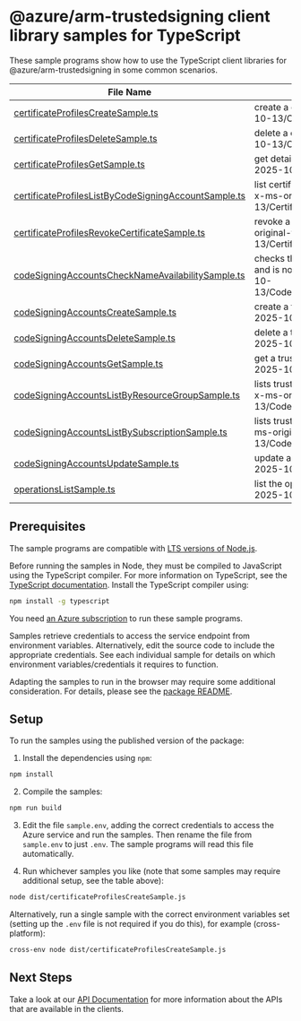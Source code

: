 # @azure/arm-trustedsigning client library samples for TypeScript

These sample programs show how to use the TypeScript client libraries for @azure/arm-trustedsigning in some common scenarios.

| **File Name**                                                                                             | **Description**                                                                                                                                                |
| --------------------------------------------------------------------------------------------------------- | -------------------------------------------------------------------------------------------------------------------------------------------------------------- |
| [certificateProfilesCreateSample.ts][certificateprofilescreatesample]                                     | create a certificate profile. x-ms-original-file: 2025-10-13/CertificateProfiles_Create.json                                                                   |
| [certificateProfilesDeleteSample.ts][certificateprofilesdeletesample]                                     | delete a certificate profile. x-ms-original-file: 2025-10-13/CertificateProfiles_Delete.json                                                                   |
| [certificateProfilesGetSample.ts][certificateprofilesgetsample]                                           | get details of a certificate profile. x-ms-original-file: 2025-10-13/CertificateProfiles_Get.json                                                              |
| [certificateProfilesListByCodeSigningAccountSample.ts][certificateprofileslistbycodesigningaccountsample] | list certificate profiles under a trusted signing account. x-ms-original-file: 2025-10-13/CertificateProfiles_ListByCodeSigningAccount.json                    |
| [certificateProfilesRevokeCertificateSample.ts][certificateprofilesrevokecertificatesample]               | revoke a certificate under a certificate profile. x-ms-original-file: 2025-10-13/CertificateProfiles_RevokeCertificate.json                                    |
| [codeSigningAccountsCheckNameAvailabilitySample.ts][codesigningaccountschecknameavailabilitysample]       | checks that the trusted signing account name is valid and is not already in use. x-ms-original-file: 2025-10-13/CodeSigningAccounts_CheckNameAvailability.json |
| [codeSigningAccountsCreateSample.ts][codesigningaccountscreatesample]                                     | create a trusted Signing Account. x-ms-original-file: 2025-10-13/CodeSigningAccounts_Create.json                                                               |
| [codeSigningAccountsDeleteSample.ts][codesigningaccountsdeletesample]                                     | delete a trusted signing account. x-ms-original-file: 2025-10-13/CodeSigningAccounts_Delete.json                                                               |
| [codeSigningAccountsGetSample.ts][codesigningaccountsgetsample]                                           | get a trusted Signing Account. x-ms-original-file: 2025-10-13/CodeSigningAccounts_Get.json                                                                     |
| [codeSigningAccountsListByResourceGroupSample.ts][codesigningaccountslistbyresourcegroupsample]           | lists trusted signing accounts within a resource group. x-ms-original-file: 2025-10-13/CodeSigningAccounts_ListByResourceGroup.json                            |
| [codeSigningAccountsListBySubscriptionSample.ts][codesigningaccountslistbysubscriptionsample]             | lists trusted signing accounts within a subscription. x-ms-original-file: 2025-10-13/CodeSigningAccounts_ListBySubscription.json                               |
| [codeSigningAccountsUpdateSample.ts][codesigningaccountsupdatesample]                                     | update a trusted signing account. x-ms-original-file: 2025-10-13/CodeSigningAccounts_Update.json                                                               |
| [operationsListSample.ts][operationslistsample]                                                           | list the operations for the provider x-ms-original-file: 2025-10-13/Operations_List.json                                                                       |

## Prerequisites

The sample programs are compatible with [LTS versions of Node.js](https://github.com/nodejs/release#release-schedule).

Before running the samples in Node, they must be compiled to JavaScript using the TypeScript compiler. For more information on TypeScript, see the [TypeScript documentation][typescript]. Install the TypeScript compiler using:

```bash
npm install -g typescript
```

You need [an Azure subscription][freesub] to run these sample programs.

Samples retrieve credentials to access the service endpoint from environment variables. Alternatively, edit the source code to include the appropriate credentials. See each individual sample for details on which environment variables/credentials it requires to function.

Adapting the samples to run in the browser may require some additional consideration. For details, please see the [package README][package].

## Setup

To run the samples using the published version of the package:

1. Install the dependencies using `npm`:

```bash
npm install
```

2. Compile the samples:

```bash
npm run build
```

3. Edit the file `sample.env`, adding the correct credentials to access the Azure service and run the samples. Then rename the file from `sample.env` to just `.env`. The sample programs will read this file automatically.

4. Run whichever samples you like (note that some samples may require additional setup, see the table above):

```bash
node dist/certificateProfilesCreateSample.js
```

Alternatively, run a single sample with the correct environment variables set (setting up the `.env` file is not required if you do this), for example (cross-platform):

```bash
cross-env node dist/certificateProfilesCreateSample.js
```

## Next Steps

Take a look at our [API Documentation][apiref] for more information about the APIs that are available in the clients.

[certificateprofilescreatesample]: https://github.com/Azure/azure-sdk-for-js/blob/main/sdk/trustedsigning/arm-trustedsigning/samples/v1/typescript/src/certificateProfilesCreateSample.ts
[certificateprofilesdeletesample]: https://github.com/Azure/azure-sdk-for-js/blob/main/sdk/trustedsigning/arm-trustedsigning/samples/v1/typescript/src/certificateProfilesDeleteSample.ts
[certificateprofilesgetsample]: https://github.com/Azure/azure-sdk-for-js/blob/main/sdk/trustedsigning/arm-trustedsigning/samples/v1/typescript/src/certificateProfilesGetSample.ts
[certificateprofileslistbycodesigningaccountsample]: https://github.com/Azure/azure-sdk-for-js/blob/main/sdk/trustedsigning/arm-trustedsigning/samples/v1/typescript/src/certificateProfilesListByCodeSigningAccountSample.ts
[certificateprofilesrevokecertificatesample]: https://github.com/Azure/azure-sdk-for-js/blob/main/sdk/trustedsigning/arm-trustedsigning/samples/v1/typescript/src/certificateProfilesRevokeCertificateSample.ts
[codesigningaccountschecknameavailabilitysample]: https://github.com/Azure/azure-sdk-for-js/blob/main/sdk/trustedsigning/arm-trustedsigning/samples/v1/typescript/src/codeSigningAccountsCheckNameAvailabilitySample.ts
[codesigningaccountscreatesample]: https://github.com/Azure/azure-sdk-for-js/blob/main/sdk/trustedsigning/arm-trustedsigning/samples/v1/typescript/src/codeSigningAccountsCreateSample.ts
[codesigningaccountsdeletesample]: https://github.com/Azure/azure-sdk-for-js/blob/main/sdk/trustedsigning/arm-trustedsigning/samples/v1/typescript/src/codeSigningAccountsDeleteSample.ts
[codesigningaccountsgetsample]: https://github.com/Azure/azure-sdk-for-js/blob/main/sdk/trustedsigning/arm-trustedsigning/samples/v1/typescript/src/codeSigningAccountsGetSample.ts
[codesigningaccountslistbyresourcegroupsample]: https://github.com/Azure/azure-sdk-for-js/blob/main/sdk/trustedsigning/arm-trustedsigning/samples/v1/typescript/src/codeSigningAccountsListByResourceGroupSample.ts
[codesigningaccountslistbysubscriptionsample]: https://github.com/Azure/azure-sdk-for-js/blob/main/sdk/trustedsigning/arm-trustedsigning/samples/v1/typescript/src/codeSigningAccountsListBySubscriptionSample.ts
[codesigningaccountsupdatesample]: https://github.com/Azure/azure-sdk-for-js/blob/main/sdk/trustedsigning/arm-trustedsigning/samples/v1/typescript/src/codeSigningAccountsUpdateSample.ts
[operationslistsample]: https://github.com/Azure/azure-sdk-for-js/blob/main/sdk/trustedsigning/arm-trustedsigning/samples/v1/typescript/src/operationsListSample.ts
[apiref]: https://learn.microsoft.com/javascript/api/@azure/arm-trustedsigning?view=azure-node-preview
[freesub]: https://azure.microsoft.com/free/
[package]: https://github.com/Azure/azure-sdk-for-js/tree/main/sdk/trustedsigning/arm-trustedsigning/README.md
[typescript]: https://www.typescriptlang.org/docs/home.html
